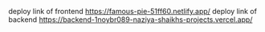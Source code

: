 deploy link of frontend https://famous-pie-51ff60.netlify.app/
deploy link of backend https://backend-1noybr089-naziya-shaikhs-projects.vercel.app/

